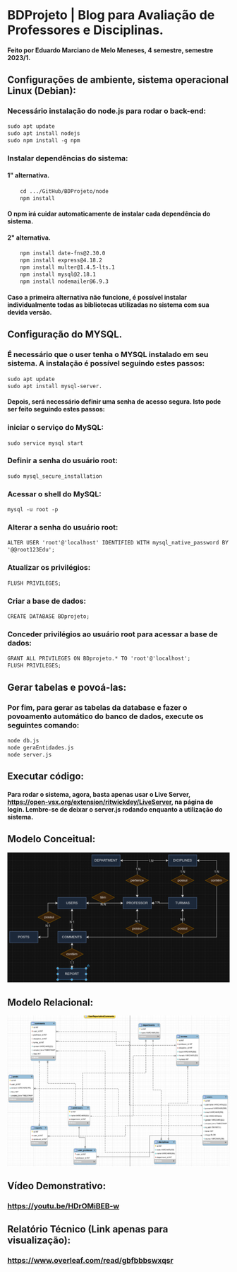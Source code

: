 # BDProjeto | Blog para Avaliação de Professores e Disciplinas.
#### Feito por Eduardo Marciano de Melo Meneses, 4 semestre, semestre 2023/1.

## Configurações de ambiente, sistema operacional Linux (Debian):

### Necessário instalação do node.js para rodar o back-end:
	sudo apt update
	sudo apt install nodejs
	sudo npm install -g npm
### Instalar dependências do sistema:
#### 1" alternativa.
		cd .../GitHub/BDProjeto/node
		npm install
#### O npm irá cuidar automaticamente de instalar cada dependência do sistema.
 #### 2" alternativa.
		npm install date-fns@2.30.0
		npm install express@4.18.2
		npm install multer@1.4.5-lts.1
		npm install mysql@2.18.1
		npm install nodemailer@6.9.3
#### Caso a primeira alternativa não funcione, é possível instalar individualmente todas as bibliotecas utilizadas no sistema com sua devida versão.
## Configuração do MYSQL.
### É necessário que o user tenha o MYSQL instalado em seu sistema. A instalação é possível seguindo estes passos:
	sudo apt update
	sudo apt install mysql-server.
#### Depois, será necessário definir uma senha de acesso segura. Isto pode ser feito seguindo estes passos:
### iniciar o serviço do MySQL:
	sudo service mysql start
### Definir a senha do usuário root:
	sudo mysql_secure_installation
### Acessar o shell do MySQL:
	mysql -u root -p
### Alterar a senha do usuário root:
	ALTER USER 'root'@'localhost' IDENTIFIED WITH mysql_native_password BY '@@root123Edu';
### Atualizar os privilégios:
	FLUSH PRIVILEGES;
### Criar a base de dados:
	CREATE DATABASE BDprojeto;
### Conceder privilégios ao usuário root para acessar a base de dados:
	GRANT ALL PRIVILEGES ON BDprojeto.* TO 'root'@'localhost';
	FLUSH PRIVILEGES;
 ## Gerar tabelas e povoá-las:
 ### Por fim, para gerar as tabelas da database e fazer o povoamento automático do banco de dados, execute os seguintes comando:
	node db.js
 	node geraEntidades.js
  	node server.js
## Executar código:
#### Para rodar o sistema, agora, basta apenas usar o Live Server, https://open-vsx.org/extension/ritwickdey/LiveServer, na página de login. Lembre-se de deixar o server.js rodando enquanto a utilização do sistema.
## Modelo Conceitual:
![Diagrama de Entidade-Relacionamento](MER/ModeloConceitual.png)
## Modelo Relacional:
![Diagrama de Entidade-Relacionamento 2](MER/ModeloRelacional.png)
## Vídeo Demonstrativo:
### https://youtu.be/HDrOMiBEB-w
## Relatório Técnico (Link apenas para visualização):
### https://www.overleaf.com/read/gbfbbbswxqsr

